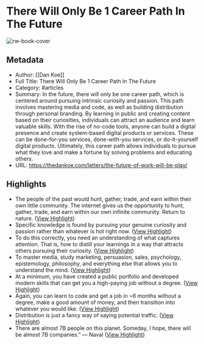# There Will Only Be 1 Career Path In The Future

![rw-book-cover](https://thedankoe.com/wp-content/uploads/2022/05/the-modern-career-path.png)

## Metadata
- Author: [[Dan Koe]]
- Full Title: There Will Only Be 1 Career Path In The Future
- Category: #articles
- Summary: In the future, there will only be one career path, which is centered around pursuing intrinsic curiosity and passion. This path involves mastering media and code, as well as building distribution through personal branding. By learning in public and creating content based on their curiosities, individuals can attract an audience and learn valuable skills. With the rise of no-code tools, anyone can build a digital presence and create system-based digital products or services. These can be done-for-you services, done-with-you services, or do-it-yourself digital products. Ultimately, this career path allows individuals to pursue what they love and make a fortune by solving problems and educating others.
- URL: https://thedankoe.com/letters/the-future-of-work-will-be-play/

## Highlights
- The people of the past would hunt, gather, trade, and earn within their own little community.
  The internet gives us the opportunity to hunt, gather, trade, and earn within our own infinite community.
  Return to nature. ([View Highlight](https://read.readwise.io/read/01hr4fvjvp9qmg4q91a4nq1tgy))
- Specific knowledge is found by pursuing your genuine curiosity and passion rather than whatever is hot right now. ([View Highlight](https://read.readwise.io/read/01hr4fwyd5930gs5dtgtzye29s))
- To do this correctly, you need an understanding of what captures attention. That is, how to distill your learnings in a way that attracts others pursuing their curiosity. ([View Highlight](https://read.readwise.io/read/01hr4g1dsk1027fx7f1j2qn0e7))
- To master media, study marketing, persuasion, sales, psychology, epistemology, philosophy, and everything else that allows you to understand the mind. ([View Highlight](https://read.readwise.io/read/01hr4g4njpcdjqbjcn6pyr0edv))
- At a minimum, you have created a public portfolio and developed modern skills that can get you a high-paying job without a degree. ([View Highlight](https://read.readwise.io/read/01hr4g5hwgbc8p9tpbj54fjg8j))
- Again, you can learn to code and get a job in ~6 months without a degree, make a good amount of money, and then transition into whatever you would like. ([View Highlight](https://read.readwise.io/read/01hr4gaq4r084ww3z419992scb))
- Distribution is just a fancy way of saying potential traffic. ([View Highlight](https://read.readwise.io/read/01hr4gd0svkn2kbpjbkh8h831f))
- There are almost 7B people on this planet. Someday, I hope, there will be almost 7B companies.” — Naval ([View Highlight](https://read.readwise.io/read/01hr4gdzmf7x70fk5egwgasv9s))
